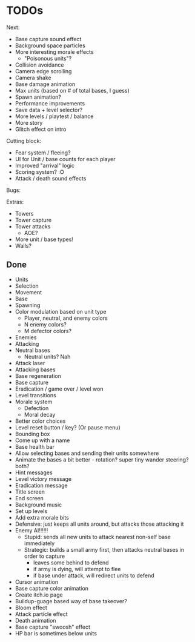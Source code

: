 # TODOs

Next:
- Base capture sound effect
- Background space particles
- More interesting morale effects
  - "Poisonous units"?
- Collision avoidance
- Camera edge scrolling
- Camera shake
- Base damage animation
- Max units (based on # of total bases, I guess)
- Spawn animation?
- Performance improvements
- Save data + level selector?
- More levels / playtest / balance
- More story
- Glitch effect on intro

Cutting block:
- Fear system / fleeing?
- UI for Unit / base counts for each player
- Improved "arrival" logic
- Scoring system? :O
- Attack / death sound effects

Bugs:

Extras:
- Towers
- Tower capture
- Tower attacks
  - AOE?
- More unit / base types!
- Walls?

## Done

- Units
- Selection
- Movement
- Base
- Spawning
- Color modulation based on unit type
  - Player, neutral, and enemy colors
  - N enemy colors?
  - M defector colors?
- Enemies
- Attacking
- Neutral bases
  - Neutral units? Nah
- Attack laser
- Attacking bases
- Base regeneration
- Base capture
- Eradication / game over / level won
- Level transitions
- Morale system
  - Defection
  - Moral decay
- Better color choices
- Level reset button / key? (Or pause menu)
- Bounding box
- Come up with a name
- Base health bar
- Allow selecting bases and sending their units somewhere
- Animate the bases a bit better - rotation? super tiny wander steering? both?
- Hint messages
- Level victory message
- Eradication message
- Title screen
- End screen
- Background music
- Set up levels
- Add extra morale bits
- Defensive: just keeps all units around, but attacks those attacking it
- Enemy AI!!!!!!
  - Stupid: sends all new units to attack nearest non-self base immediately
  - Strategic: builds a small army first, then attacks neutral bases in order to capture
      - leaves some behind to defend
      - if army is dying, will attempt to flee
      - if base under attack, will redirect units to defend
- Cursor animation
- Base capture color animation
- Create itch.io page
- Buildup-guage based way of base takeover?
- Bloom effect
- Attack particle effect
- Death animation
- Base capture "swoosh" effect
- HP bar is sometimes below units

